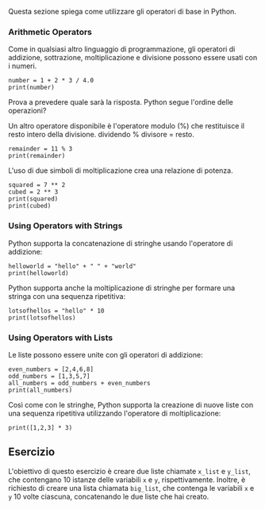 Questa sezione spiega come utilizzare gli operatori di base in Python.

### Arithmetic Operators       

Come in qualsiasi altro linguaggio di programmazione, gli operatori di addizione, sottrazione, moltiplicazione e divisione possono essere usati con i numeri.<br>

    number = 1 + 2 * 3 / 4.0
    print(number)

Prova a prevedere quale sarà la risposta. Python segue l'ordine delle operazioni?

Un altro operatore disponibile è l'operatore modulo (%) che restituisce il resto intero della divisione. dividendo % divisore = resto.

    remainder = 11 % 3
    print(remainder)

L'uso di due simboli di moltiplicazione crea una relazione di potenza.

    squared = 7 ** 2
    cubed = 2 ** 3
    print(squared)
    print(cubed)

### Using Operators with Strings

Python supporta la concatenazione di stringhe usando l'operatore di addizione:

    helloworld = "hello" + " " + "world"
    print(helloworld)

Python supporta anche la moltiplicazione di stringhe per formare una stringa con una sequenza ripetitiva:

    lotsofhellos = "hello" * 10
    print(lotsofhellos)

### Using Operators with Lists

Le liste possono essere unite con gli operatori di addizione:

    even_numbers = [2,4,6,8]
    odd_numbers = [1,3,5,7]
    all_numbers = odd_numbers + even_numbers
    print(all_numbers)

Così come con le stringhe, Python supporta la creazione di nuove liste con una sequenza ripetitiva utilizzando l'operatore di moltiplicazione:

    print([1,2,3] * 3)

Esercizio
--------

L'obiettivo di questo esercizio è creare due liste chiamate `x_list` e `y_list`, che contengano 10 istanze delle variabili `x` e `y`, rispettivamente. Inoltre, è richiesto di creare una lista chiamata `big_list`, che contenga le variabili `x` e `y` 10 volte ciascuna, concatenando le due liste che hai creato.
